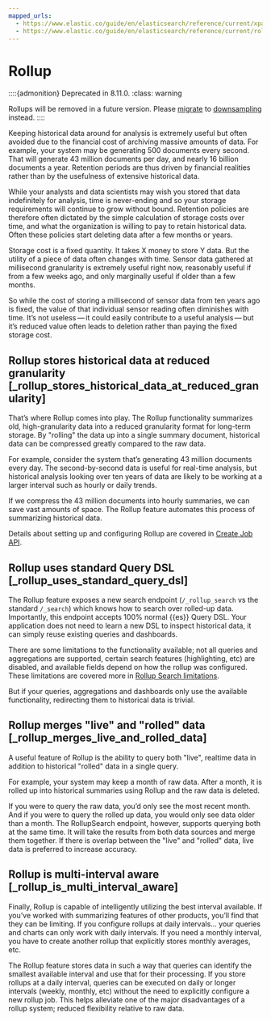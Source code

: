 ```yaml
---
mapped_urls:
  - https://www.elastic.co/guide/en/elasticsearch/reference/current/xpack-rollup.html
  - https://www.elastic.co/guide/en/elasticsearch/reference/current/rollup-overview.html
---
```


# Rollup

::::{admonition} Deprecated in 8.11.0.
:class: warning

Rollups will be removed in a future version. Please [migrate](/manage-data/lifecycle/rollup/migrating-from-rollup-to-downsampling.md) to [downsampling](/manage-data/data-store/data-streams/downsampling-time-series-data-stream.md) instead.
::::

Keeping historical data around for analysis is extremely useful but often avoided due to the financial cost of archiving massive amounts of data. For example, your system may be generating 500 documents every second. That will generate 43 million documents per day, and nearly 16 billion documents a year. Retention periods are thus driven by financial realities rather than by the usefulness of extensive historical data.

While your analysts and data scientists may wish you stored that data indefinitely for analysis, time is never-ending and so your storage requirements will continue to grow without bound. Retention policies are therefore often dictated by the simple calculation of storage costs over time, and what the organization is willing to pay to retain historical data. Often these policies start deleting data after a few months or years.

Storage cost is a fixed quantity. It takes X money to store Y data. But the utility of a piece of data often changes with time. Sensor data gathered at millisecond granularity is extremely useful right now, reasonably useful if from a few weeks ago, and only marginally useful if older than a few months.

So while the cost of storing a millisecond of sensor data from ten years ago is fixed, the value of that individual sensor reading often diminishes with time. It’s not useless — it could easily contribute to a useful analysis — but it’s reduced value often leads to deletion rather than paying the fixed storage cost.


## Rollup stores historical data at reduced granularity [_rollup_stores_historical_data_at_reduced_granularity]

That’s where Rollup comes into play. The Rollup functionality summarizes old, high-granularity data into a reduced granularity format for long-term storage. By "rolling" the data up into a single summary document, historical data can be compressed greatly compared to the raw data.

For example, consider the system that’s generating 43 million documents every day. The second-by-second data is useful for real-time analysis, but historical analysis looking over ten years of data are likely to be working at a larger interval such as hourly or daily trends.

If we compress the 43 million documents into hourly summaries, we can save vast amounts of space. The Rollup feature automates this process of summarizing historical data.

Details about setting up and configuring Rollup are covered in [Create Job API](https://www.elastic.co/docs/api/doc/elasticsearch/operation/operation-rollup-put-job).


## Rollup uses standard Query DSL [_rollup_uses_standard_query_dsl]

The Rollup feature exposes a new search endpoint (`/_rollup_search` vs the standard `/_search`) which knows how to search over rolled-up data. Importantly, this endpoint accepts 100% normal {{es}} Query DSL. Your application does not need to learn a new DSL to inspect historical data, it can simply reuse existing queries and dashboards.

There are some limitations to the functionality available; not all queries and aggregations are supported, certain search features (highlighting, etc) are disabled, and available fields depend on how the rollup was configured. These limitations are covered more in [Rollup Search limitations](/manage-data/lifecycle/rollup/rollup-search-limitations.md).

But if your queries, aggregations and dashboards only use the available functionality, redirecting them to historical data is trivial.


## Rollup merges "live" and "rolled" data [_rollup_merges_live_and_rolled_data]

A useful feature of Rollup is the ability to query both "live", realtime data in addition to historical "rolled" data in a single query.

For example, your system may keep a month of raw data. After a month, it is rolled up into historical summaries using Rollup and the raw data is deleted.

If you were to query the raw data, you’d only see the most recent month. And if you were to query the rolled up data, you would only see data older than a month. The RollupSearch endpoint, however, supports querying both at the same time. It will take the results from both data sources and merge them together. If there is overlap between the "live" and "rolled" data, live data is preferred to increase accuracy.


## Rollup is multi-interval aware [_rollup_is_multi_interval_aware]

Finally, Rollup is capable of intelligently utilizing the best interval available. If you’ve worked with summarizing features of other products, you’ll find that they can be limiting. If you configure rollups at daily intervals…​ your queries and charts can only work with daily intervals. If you need a monthly interval, you have to create another rollup that explicitly stores monthly averages, etc.

The Rollup feature stores data in such a way that queries can identify the smallest available interval and use that for their processing. If you store rollups at a daily interval, queries can be executed on daily or longer intervals (weekly, monthly, etc) without the need to explicitly configure a new rollup job. This helps alleviate one of the major disadvantages of a rollup system; reduced flexibility relative to raw data.
